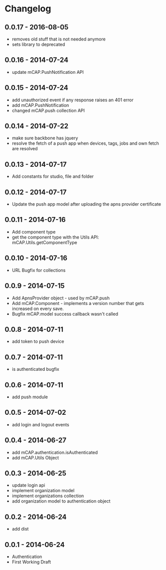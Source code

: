 # Changelog

## 0.0.17 - 2016-08-05
- removes old stuff that is not needed anymore
- sets library to deprecated

## 0.0.16 - 2014-07-24
- update mCAP.PushNotification API

## 0.0.15 - 2014-07-24
- add unauthorized event if any response raises an 401 error
- add mCAP.PushNotification
- changed mCAP.push collection API

## 0.0.14 - 2014-07-22
- make sure backbone has jquery
- resolve the fetch of a push app when devices, tags, jobs and own fetch are resolved

## 0.0.13 - 2014-07-17
- Add constants for studio, file and folder

## 0.0.12 - 2014-07-17
- Update the push app model after uploading the apns provider certificate

## 0.0.11 - 2014-07-16
- Add component type
- get the component type with the Utils API: mCAP.Utils.getComponentType

## 0.0.10 - 2014-07-16
- URL Bugfix for collections

## 0.0.9 - 2014-07-15
- Add ApnsProvider object - used by mCAP.push
- Add mCAP.Component - implements a version number that gets increased on every save.
- Bugfix mCAP.model success callback wasn't called

## 0.0.8 - 2014-07-11
- add token to push device

## 0.0.7 - 2014-07-11
- is authenticated bugfix

## 0.0.6 - 2014-07-11
- add push module

## 0.0.5 - 2014-07-02
- add login and logout events

## 0.0.4 - 2014-06-27
- add mCAP.authentication.isAuthenticated
- add mCAP.Utils Object

## 0.0.3 - 2014-06-25
- update login api
- implement organization model
- implement organizations collection
- add organization model to authentication object

## 0.0.2 - 2014-06-24
- add dist

## 0.0.1 - 2014-06-24
- Authentication
- First Working Draft